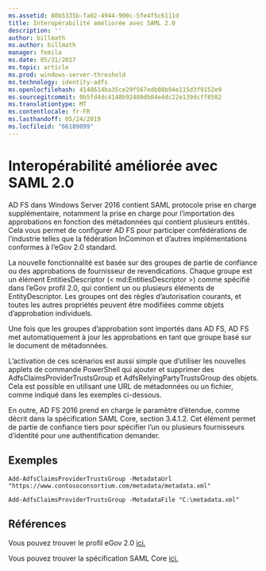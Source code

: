 ```yaml
---
ms.assetid: 80b5335b-fa02-4944-900c-5fe4f5c6111d
title: Interopérabilité améliorée avec SAML 2.0
description: ''
author: billmath
ms.author: billmath
manager: femila
ms.date: 05/31/2017
ms.topic: article
ms.prod: windows-server-threshold
ms.technology: identity-adfs
ms.openlocfilehash: 4148614ba35ce29f567edb08b94e115d3f9152e9
ms.sourcegitcommit: 0b5fd4dc4148b92480db04e4dc22e139dcff8582
ms.translationtype: MT
ms.contentlocale: fr-FR
ms.lasthandoff: 05/24/2019
ms.locfileid: "66189099"
---
```

# <a name="improved-interoperability-with-saml-20"></a>Interopérabilité améliorée avec SAML 2.0



  
AD FS dans Windows Server 2016 contient SAML protocole prise en charge supplémentaire, notamment la prise en charge pour l’importation des approbations en fonction des métadonnées qui contient plusieurs entités.  Cela vous permet de configurer AD FS pour participer confédérations de l’industrie telles que la fédération InCommon et d’autres implémentations conformes à l’eGov 2.0 standard.   
  
La nouvelle fonctionnalité est basée sur des groupes de partie de confiance ou des approbations de fournisseur de revendications. Chaque groupe est un élément EntitiesDescriptor (< md:EntitiesDescriptor >) comme spécifié dans l’eGov profil 2.0, qui contient un ou plusieurs éléments de EntityDescriptor.  Les groupes ont des règles d’autorisation courants, et toutes les autres propriétés peuvent être modifiées comme objets d’approbation individuels.  
  
Une fois que les groupes d’approbation sont importés dans AD FS, AD FS met automatiquement à jour les approbations en tant que groupe basé sur le document de métadonnées.  
  
L’activation de ces scénarios est aussi simple que d’utiliser les nouvelles applets de commande PowerShell qui ajouter et supprimer des AdfsClaimsProviderTrustsGroup et AdfsRelyingPartyTrustsGroup des objets. Cela est possible en utilisant une URL de métadonnées ou un fichier, comme indiqué dans les exemples ci-dessous.  
  
En outre, AD FS 2016 prend en charge le paramètre d’étendue, comme décrit dans la spécification SAML Core, section 3.4.1.2. Cet élément permet de partie de confiance tiers pour spécifier l’un ou plusieurs fournisseurs d’identité pour une authentification demander.  
  
## <a name="examples"></a>Exemples  
  
```  
Add-AdfsClaimsProviderTrustsGroup -MetadataUrl "https://www.contosoconsortium.com/metadata/metadata.xml"   
```  
  
  
  
```  
Add-AdfsClaimsProviderTrustsGroup -MetadataFile "C:\metadata.xml"   
```  
  
## <a name="references"></a>Références  
  
Vous pouvez trouver le profil eGov 2.0 [ici.](https://kantarainitiative.org/confluence/download/attachments/60817482/kantara-report-egov-saml2-profile-2.0.pdf?version=1&modificationDate=1345580916000&api=v2)  
  
Vous pouvez trouver la spécification SAML Core [ici.](https://docs.oasis-open.org/security/saml/v2.0/saml-core-2.0-os.pdf)   


